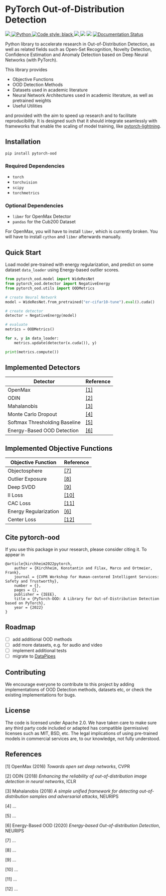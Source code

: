 # PyTorch Out-of-Distribution Detection

<a href="https://pypi.org/project/pytorch-ood/">
    <img src="https://img.shields.io/pypi/v/pytorch-ood.svg?color=brightgreen"/>
</a>
<a href="https://www.python.org/">
    <img alt="Python" src="https://img.shields.io/badge/-Python 3.8+-blue?logo=python&logoColor=white"/>
</a>
<a href="https://black.readthedocs.io/en/stable/">
    <img alt="Code style: black" src="https://img.shields.io/badge/code%20style-black-black.svg?labelColor=gray"/>
</a>
<a href="">
    <img src="https://static.pepy.tech/badge/pytorch-ood"/>
</a>
<a>
    <img src="https://gitlab.com/kkirchheim/pytorch-ood/badges/dev/pipeline.svg"/>
</a>
<a>
    <img src="https://gitlab.com/kkirchheim/pytorch-ood/badges/dev/coverage.svg"/>
</a>
<a href='https://pytorch-ood.readthedocs.io/en/latest/?badge=latest'>
    <img src='https://readthedocs.org/projects/pytorch-ood/badge/?version=latest' alt='Documentation Status'/>
</a>

Python library to accelerate research in Out-of-Distribution Detection, as well as related
fields such as Open-Set Recognition, Novelty Detection, Confidence Estimation and Anomaly Detection
based on Deep Neural Networks (with PyTorch).

This library provides

- Objective Functions
- OOD Detection Methods
- Datasets used in academic literature
- Neural Network Architectures used in academic literature, as well as pretrained weights
- Useful Utilities

and provided with the aim to speed up research and to facilitate reproducibility.
It is designed such that it should integrate seamlessly with frameworks that enable the scaling of model training,
like [pytorch-lightning](https://www.pytorchlightning.ai/).


## Installation

```shell
pip install pytorch-ood
```

### Required Dependencies

* `torch`
* `torchvision`
* `scipy`
* `torchmetrics`


### Optional Dependencies

* `libmr` for OpenMax Detector
* `pandas` for the Cub200 Dataset

For OpenMax, you will have to install `libmr`, which is currently broken.
You will have to install `cython` and `libmr` afterwards manually.


## Quick Start
Load model pre-trained with energy regularization, and predict on some dataset `data_loader` using
Energy-based outlier scores.

```python
from pytorch_ood.model import WideResNet
from pytorch_ood.detector import NegativeEnergy
from pytorch_ood.utils import OODMetrics

# create Neural Network
model = WideResNet.from_pretrained("er-cifar10-tune").eval().cuda()

# create detector
detector = NegativeEnergy(model)

# evaluate
metrics = OODMetrics()

for x, y in data_loader:
    metrics.update(detector(x.cuda()), y)

print(metrics.compute())
```


## Implemented Detectors

| Detector       | Reference     |
|--------------|-----------------|
| OpenMax      | [[1]](#bendale2016towards)  |
| ODIN         |   [[2]](#liang2018enhancing)   |
| Mahalanobis      |  [[3]]()  |
| Monte Carlo Dropout      |  [[4]]() |
| Softmax Thresholding Baseline | [[5]]() |
| Energy-Based OOD Detection | [[6]](#liu2020energy) |

## Implemented Objective Functions

| Objective Function       | Reference     |
|--------------|---------------------------|
| Objectosphere      | [[7]]() |
| Outlier Exposure   | [[8]]()  |
| Deep SVDD          | [[9]]()  |
| II Loss           | [[10]]()  |
| CAC Loss           | [[11]]()  |
| Energy Regularization | [[6]](#liu2020energy)  |
| Center Loss           | [[12]]()  |

## Cite pytorch-ood
If you use this package in your research, please consider citing it.
To appear in
```text
@article{kirchheim2022pytorch,
	author = {Kirchheim, Konstantin and Filax, Marco and Ortmeier, Frank},
	journal = {CVPR Workshop for Human-centered Intelligent Services: Safety and Trustworthy},
	number = {},
	pages = {},
	publisher = {IEEE},
	title = {PyTorch-OOD: A Library for Out-of-Distribution Detection based on PyTorch},
	year = {2022}
}
```

## Roadmap
- [ ] add additional OOD methods
- [ ] add more datasets, e.g. for audio and video
- [ ] implement additional tests
- [ ] migrate to [DataPipes](https://github.com/pytorch/data)

## Contributing
We encourage everyone to contribute to this project by adding implementations of OOD Detection methods, datasets etc,
or check the existing implementations for bugs.

## License
The code is licensed under Apache 2.0. We have taken care to make sure any third party code included or adapted has compatible (permissive) licenses such as MIT, BSD, etc.
The legal implications of using pre-trained models in commercial services are, to our knowledge, not fully understood.


## References

<a name="bendale2016towards">[1] OpenMax (2016)</a> *Towards open set deep networks*, CVPR

<a name="liang2018enhancing">[2] ODIN (2018) </a> *Enhancing the reliability of out-of-distribution image detection in neural networks*, ICLR

<a name="lee2018simple">[3] Mahalanobis (2018) </a> *A simple unified framework for detecting out-of-distribution samples and adversarial attacks*, NEURIPS

<a name="">[4] ... </a>

<a name="">[5] ... </a>

<a name="liu2020energy">[6] Energy-Based OOD (2020)</a> *Energy-based Out-of-distribution Detection*, NEURIPS

<a name="">[7] ... </a>

<a name="">[8] ... </a>

<a name="">[9] ... </a>

<a name="">[10] ... </a>

<a name="">[11] ... </a>

<a name="">[12] ... </a>
